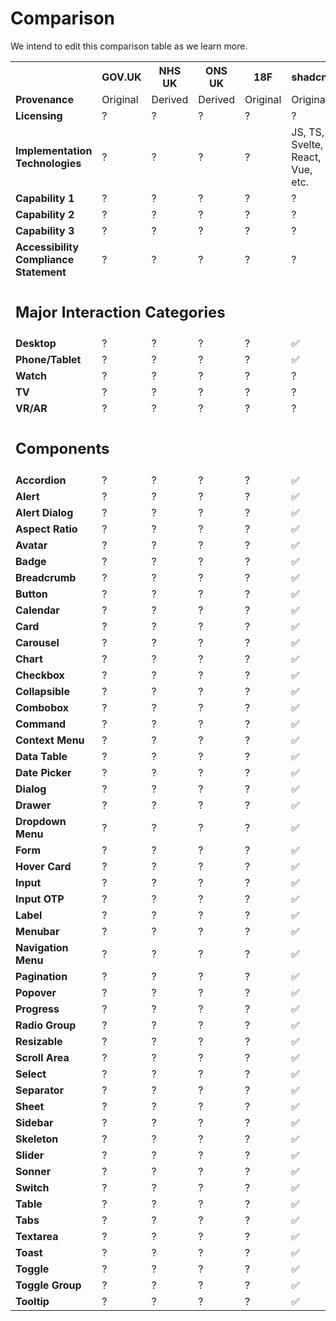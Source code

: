 # Comparison

We intend to edit this comparison table as we learn more.

<table>

<tr>
<th></th>
<th><b>GOV.UK</b></th>
<th><b>NHS UK</b></th>
<th><b>ONS UK</b></th>
<th><b>18F</b></th>
<th><b>shadcn</b></th>
<th><b>Flowbite</b></th>
<th><b>SkeletonUI</b></th>
<th><b>IBM Carbon</b></th>
</tr>

<tr>
<td><b>Provenance</b></td>
<td>Original</td>
<td>Derived</td>
<td>Derived</td>
<td>Original</td>
<td>Original</td>
<td>Original</td>
<td>Original</td>
<td>Original</td>
</tr>

<tr>
<td><b>Licensing</b></td>
<td>?</td>
<td>?</td>
<td>?</td>
<td>?</td>
<td>?</td>
<td>?</td>
<td>?</td>
<td>?</td>
</tr>

<tr>
<td><b>Implementation Technologies</b></td>
<td>?</td>
<td>?</td>
<td>?</td>
<td>?</td>
<td>JS, TS, Svelte, React, Vue, etc.</td>
<td>JS, TS, Svelte, React, Vue, etc.</td>
<td>JS, TS, Svelte, React, Vue, etc.</td>
</tr>

<tr>
<td><b>Capability 1</b></td>
<td>?</td>
<td>?</td>
<td>?</td>
<td>?</td>
<td>?</td>
<td>?</td>
<td>?</td>
<td>?</td>
</tr>

<tr>
<td><b>Capability 2</b></td>
<td>?</td>
<td>?</td>
<td>?</td>
<td>?</td>
<td>?</td>
<td>?</td>
<td>?</td>
<td>?</td>
</tr>

<tr>
<td><b>Capability 3</b></td>
<td>?</td>
<td>?</td>
<td>?</td>
<td>?</td>
<td>?</td>
<td>?</td>
<td>?</td>
<td>?</td>
</tr>

<tr>
<td><b>Accessibility Compliance Statement</b></td>
<td>?</td>
<td>?</td>
<td>?</td>
<td>?</td>
<td>?</td>
<td>?</td>
<td>?</td>
<td>?</td>
</tr>

<tr>
<td colspan="8"><h2>Major Interaction Categories</h2></td>
</tr>

<tr>
<td><b>Desktop</b></td>
<td>?</td>
<td>?</td>
<td>?</td>
<td>?</td>
<td>✅</td>
<td>?</td>
<td>?</td>
<td>?</td>
</tr>

<tr>
<td><b>Phone/Tablet</b></td>
<td>?</td>
<td>?</td>
<td>?</td>
<td>?</td>
<td>✅</td>
<td>?</td>
<td>?</td>
<td>?</td>
</tr>

<tr>
<td><b>Watch</b></td>
<td>?</td>
<td>?</td>
<td>?</td>
<td>?</td>
<td>?</td>
<td>?</td>
<td>?</td>
<td>?</td>
</tr>

<tr>
<td><b>TV</b></td>
<td>?</td>
<td>?</td>
<td>?</td>
<td>?</td>
<td>?</td>
<td>?</td>
<td>?</td>
<td>?</td>
</tr>

<tr>
<td><b>VR/AR</b></td>
<td>?</td>
<td>?</td>
<td>?</td>
<td>?</td>
<td>?</td>
<td>?</td>
<td>?</td>
<td>?</td>
</tr>

<tr>
<td colspan="8"><h2>Components</h2></td>
</tr>

<tr>
<td><b>Accordion</b></td>
<td>?</td>
<td>?</td>
<td>?</td>
<td>?</td>
<td>✅</td>
<td>?</td>
<td>?</td>
<td>?</td>
</tr>

<tr>
<td><b>Alert</b></td>
<td>?</td>
<td>?</td>
<td>?</td>
<td>?</td>
<td>✅</td>
<td>?</td>
<td>?</td>
<td>?</td>
</tr>

<tr>
<td><b>Alert Dialog</b></td>
<td>?</td>
<td>?</td>
<td>?</td>
<td>?</td>
<td>✅</td>
<td>?</td>
<td>?</td>
<td>?</td>
</tr>

<tr>
<td><b>Aspect Ratio</b></td>
<td>?</td>
<td>?</td>
<td>?</td>
<td>?</td>
<td>✅</td>
<td>?</td>
<td>?</td>
<td>?</td>
</tr>

<tr>
<td><b>Avatar</b></td>
<td>?</td>
<td>?</td>
<td>?</td>
<td>?</td>
<td>✅</td>
<td>?</td>
<td>?</td>
<td>?</td>
</tr>

<tr>
<td><b>Badge</b></td>
<td>?</td>
<td>?</td>
<td>?</td>
<td>?</td>
<td>✅</td>
<td>?</td>
<td>?</td>
<td>?</td>
</tr>

<tr>
<td><b>Breadcrumb</b></td>
<td>?</td>
<td>?</td>
<td>?</td>
<td>?</td>
<td>✅</td>
<td>?</td>
<td>?</td>
<td>?</td>
</tr>

<tr>
<td><b>Button</b></td>
<td>?</td>
<td>?</td>
<td>?</td>
<td>?</td>
<td>✅</td>
<td>?</td>
<td>?</td>
<td>?</td>
</tr>

<tr>
<td><b>Calendar</b></td>
<td>?</td>
<td>?</td>
<td>?</td>
<td>?</td>
<td>✅</td>
<td>?</td>
<td>?</td>
<td>?</td>
</tr>

<tr>
<td><b>Card</b></td>
<td>?</td>
<td>?</td>
<td>?</td>
<td>?</td>
<td>✅</td>
<td>?</td>
<td>?</td>
<td>?</td>
</tr>

<tr>
<td><b>Carousel</b></td>
<td>?</td>
<td>?</td>
<td>?</td>
<td>?</td>
<td>✅</td>
<td>?</td>
<td>?</td>
<td>?</td>
</tr>

<tr>
<td><b>Chart</b></td>
<td>?</td>
<td>?</td>
<td>?</td>
<td>?</td>
<td>✅</td>
<td>?</td>
<td>?</td>
<td>?</td>
</tr>

<tr>
<td><b>Checkbox</b></td>
<td>?</td>
<td>?</td>
<td>?</td>
<td>?</td>
<td>✅</td>
<td>?</td>
<td>?</td>
<td>?</td>
</tr>

<tr>
<td><b>Collapsible</b></td>
<td>?</td>
<td>?</td>
<td>?</td>
<td>?</td>
<td>✅</td>
<td>?</td>
<td>?</td>
<td>?</td>
</tr>

<tr>
<td><b>Combobox</b></td>
<td>?</td>
<td>?</td>
<td>?</td>
<td>?</td>
<td>✅</td>
<td>?</td>
<td>?</td>
<td>?</td>
</tr>

<tr>
<td><b>Command</b></td>
<td>?</td>
<td>?</td>
<td>?</td>
<td>?</td>
<td>✅</td>
<td>?</td>
<td>?</td>
<td>?</td>
</tr>

<tr>
<td><b>Context Menu</b></td>
<td>?</td>
<td>?</td>
<td>?</td>
<td>?</td>
<td>✅</td>
<td>?</td>
<td>?</td>
<td>?</td>
</tr>

<tr>
<td><b>Data Table</b></td>
<td>?</td>
<td>?</td>
<td>?</td>
<td>?</td>
<td>✅</td>
<td>?</td>
<td>?</td>
<td>?</td>
</tr>

<tr>
<td><b>Date Picker</b></td>
<td>?</td>
<td>?</td>
<td>?</td>
<td>?</td>
<td>✅</td>
<td>?</td>
<td>?</td>
<td>?</td>
</tr>

<tr>
<td><b>Dialog</b></td>
<td>?</td>
<td>?</td>
<td>?</td>
<td>?</td>
<td>✅</td>
<td>?</td>
<td>?</td>
<td>?</td>
</tr>

<tr>
<td><b>Drawer</b></td>
<td>?</td>
<td>?</td>
<td>?</td>
<td>?</td>
<td>✅</td>
<td>?</td>
<td>?</td>
<td>?</td>
</tr>

<tr>
<td><b>Dropdown Menu</b></td>
<td>?</td>
<td>?</td>
<td>?</td>
<td>?</td>
<td>✅</td>
<td>?</td>
<td>?</td>
<td>?</td>
</tr>

<tr>
<td><b>Form</b></td>
<td>?</td>
<td>?</td>
<td>?</td>
<td>?</td>
<td>✅</td>
<td>?</td>
<td>?</td>
<td>?</td>
</tr>

<tr>
<td><b>Hover Card</b></td>
<td>?</td>
<td>?</td>
<td>?</td>
<td>?</td>
<td>✅</td>
<td>?</td>
<td>?</td>
<td>?</td>
</tr>

<tr>
<td><b>Input</b></td>
<td>?</td>
<td>?</td>
<td>?</td>
<td>?</td>
<td>✅</td>
<td>?</td>
<td>?</td>
<td>?</td>
</tr>

<tr>
<td><b>Input OTP</b></td>
<td>?</td>
<td>?</td>
<td>?</td>
<td>?</td>
<td>✅</td>
<td>?</td>
<td>?</td>
<td>?</td>
</tr>

<tr>
<td><b>Label</b></td>
<td>?</td>
<td>?</td>
<td>?</td>
<td>?</td>
<td>✅</td>
<td>?</td>
<td>?</td>
<td>?</td>
</tr>

<tr>
<td><b>Menubar</b></td>
<td>?</td>
<td>?</td>
<td>?</td>
<td>?</td>
<td>✅</td>
<td>?</td>
<td>?</td>
<td>?</td>
</tr>

<tr>
<td><b>Navigation Menu</b></td>
<td>?</td>
<td>?</td>
<td>?</td>
<td>?</td>
<td>✅</td>
<td>?</td>
<td>?</td>
<td>?</td>
</tr>

<tr>
<td><b>Pagination</b></td>
<td>?</td>
<td>?</td>
<td>?</td>
<td>?</td>
<td>✅</td>
<td>?</td>
<td>?</td>
<td>?</td>
</tr>

<tr>
<td><b>Popover</b></td>
<td>?</td>
<td>?</td>
<td>?</td>
<td>?</td>
<td>✅</td>
<td>?</td>
<td>?</td>
<td>?</td>
</tr>

<tr>
<td><b>Progress</b></td>
<td>?</td>
<td>?</td>
<td>?</td>
<td>?</td>
<td>✅</td>
<td>?</td>
<td>?</td>
<td>?</td>
</tr>

<tr>
<td><b>Radio Group</b></td>
<td>?</td>
<td>?</td>
<td>?</td>
<td>?</td>
<td>✅</td>
<td>?</td>
<td>?</td>
<td>?</td>
</tr>

<tr>
<td><b>Resizable</b></td>
<td>?</td>
<td>?</td>
<td>?</td>
<td>?</td>
<td>✅</td>
<td>?</td>
<td>?</td>
<td>?</td>
</tr>

<tr>
<td><b>Scroll Area</b></td>
<td>?</td>
<td>?</td>
<td>?</td>
<td>?</td>
<td>✅</td>
<td>?</td>
<td>?</td>
<td>?</td>
</tr>

<tr>
<td><b>Select</b></td>
<td>?</td>
<td>?</td>
<td>?</td>
<td>?</td>
<td>✅</td>
<td>?</td>
<td>?</td>
<td>?</td>
</tr>

<tr>
<td><b>Separator</b></td>
<td>?</td>
<td>?</td>
<td>?</td>
<td>?</td>
<td>✅</td>
<td>?</td>
<td>?</td>
<td>?</td>
</tr>

<tr>
<td><b>Sheet</b></td>
<td>?</td>
<td>?</td>
<td>?</td>
<td>?</td>
<td>✅</td>
<td>?</td>
<td>?</td>
<td>?</td>
</tr>

<tr>
<td><b>Sidebar</b></td>
<td>?</td>
<td>?</td>
<td>?</td>
<td>?</td>
<td>✅</td>
<td>?</td>
<td>?</td>
<td>?</td>
</tr>

<tr>
<td><b>Skeleton</b></td>
<td>?</td>
<td>?</td>
<td>?</td>
<td>?</td>
<td>✅</td>
<td>?</td>
<td>?</td>
<td>?</td>
</tr>

<tr>
<td><b>Slider</b></td>
<td>?</td>
<td>?</td>
<td>?</td>
<td>?</td>
<td>✅</td>
<td>?</td>
<td>?</td>
<td>?</td>
</tr>

<tr>
<td><b>Sonner</b></td>
<td>?</td>
<td>?</td>
<td>?</td>
<td>?</td>
<td>✅</td>
<td>?</td>
<td>?</td>
<td>?</td>
</tr>

<tr>
<td><b>Switch</b></td>
<td>?</td>
<td>?</td>
<td>?</td>
<td>?</td>
<td>✅</td>
<td>?</td>
<td>?</td>
<td>?</td>
</tr>

<tr>
<td><b>Table</b></td>
<td>?</td>
<td>?</td>
<td>?</td>
<td>?</td>
<td>✅</td>
<td>?</td>
<td>?</td>
<td>?</td>
</tr>

<tr>
<td><b>Tabs</b></td>
<td>?</td>
<td>?</td>
<td>?</td>
<td>?</td>
<td>✅</td>
<td>?</td>
<td>?</td>
<td>?</td>
</tr>

<tr>
<td><b>Textarea</b></td>
<td>?</td>
<td>?</td>
<td>?</td>
<td>?</td>
<td>✅</td>
<td>?</td>
<td>?</td>
<td>?</td>
</tr>

<tr>
<td><b>Toast</b></td>
<td>?</td>
<td>?</td>
<td>?</td>
<td>?</td>
<td>✅</td>
<td>?</td>
<td>?</td>
<td>?</td>
</tr>

<tr>
<td><b>Toggle</b></td>
<td>?</td>
<td>?</td>
<td>?</td>
<td>?</td>
<td>✅</td>
<td>?</td>
<td>?</td>
<td>?</td>
</tr>

<tr>
<td><b>Toggle Group</b></td>
<td>?</td>
<td>?</td>
<td>?</td>
<td>?</td>
<td>✅</td>
<td>?</td>
<td>?</td>
<td>?</td>
</tr>

<tr>
<td><b>Tooltip</b></td></div>
<td>?</td>
<td>?</td>
<td>?</td>
<td>?</td>
<td>✅</td>
<td>?</td>
<td>?</td>
<td>?</td>
</tr>

</table>
